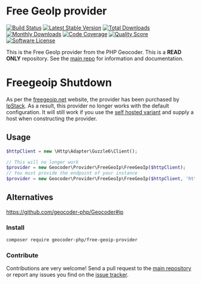 # Free GeoIp provider
[![Build Status](https://travis-ci.org/geocoder-php/free-geoip-provider.svg?branch=master)](http://travis-ci.org/geocoder-php/free-geoip-provider)
[![Latest Stable Version](https://poser.pugx.org/geocoder-php/free-geoip-provider/v/stable)](https://packagist.org/packages/geocoder-php/free-geoip-provider)
[![Total Downloads](https://poser.pugx.org/geocoder-php/free-geoip-provider/downloads)](https://packagist.org/packages/geocoder-php/free-geoip-provider)
[![Monthly Downloads](https://poser.pugx.org/geocoder-php/free-geoip-provider/d/monthly.png)](https://packagist.org/packages/geocoder-php/free-geoip-provider)
[![Code Coverage](https://img.shields.io/scrutinizer/coverage/g/geocoder-php/free-geoip-provider.svg?style=flat-square)](https://scrutinizer-ci.com/g/geocoder-php/free-geoip-provider)
[![Quality Score](https://img.shields.io/scrutinizer/g/geocoder-php/free-geoip-provider.svg?style=flat-square)](https://scrutinizer-ci.com/g/geocoder-php/free-geoip-provider)
[![Software License](https://img.shields.io/badge/license-MIT-brightgreen.svg?style=flat-square)](LICENSE)

This is the Free GeoIp provider from the PHP Geocoder. This is a **READ ONLY** repository. See the
[main repo](https://github.com/geocoder-php/Geocoder) for information and documentation. 

# Freegeoip Shutdown
As per the [freegeoip.net](http://freegeoip.net/shutdown) website, the provider has been purchased by [IpStack](https://ipstack.com/).
As a result, this provider no longer works with the default configuration. It will still work if you use the 
[self hosted variant](https://github.com/apilayer/freegeoip/) and supply a host when constructing the provider.

## Usage
```php
$httpClient = new \Http\Adapter\Guzzle6\Client();

// This will no longer work
$provider = new Geocoder\Provider\FreeGeoIp\FreeGeoIp($httpClient);
// You must provide the endpoint of your instance 
$provider = new Geocoder\Provider\FreeGeoIp\FreeGeoIp($httpClient, 'http://my.internal.geocoder/json/%s');
```

## Alternatives
https://github.com/geocoder-php/Geocoder#ip

### Install

```bash
composer require geocoder-php/free-geoip-provider
```

### Contribute

Contributions are very welcome! Send a pull request to the [main repository](https://github.com/geocoder-php/Geocoder) or 
report any issues you find on the [issue tracker](https://github.com/geocoder-php/Geocoder/issues).
